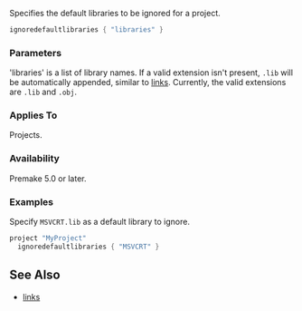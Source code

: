 Specifies the default libraries to be ignored for a project.

```lua
ignoredefaultlibraries { "libraries" }
```

### Parameters ###

'libraries' is a list of library names. If a valid extension isn't present, `.lib` will be automatically appended, similar to [links](links.md). Currently, the valid extensions are `.lib` and `.obj`.

### Applies To ###

Projects.

### Availability ###

Premake 5.0 or later.

### Examples ###

Specify `MSVCRT.lib` as a default library to ignore.

```lua
project "MyProject"
  ignoredefaultlibraries { "MSVCRT" }
```

## See Also ##

* [links](links.md)
